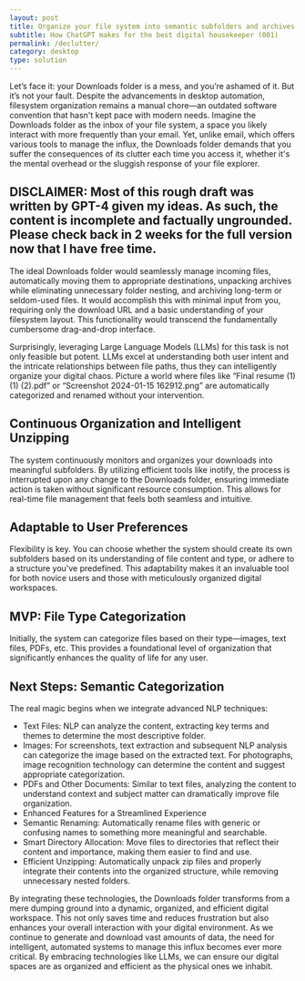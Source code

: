 ```yaml
---
layout: post
title: Organize your file system into semantic subfolders and archives
subtitle: How ChatGPT makes for the best digital housekeeper (001)
permalink: /declutter/
category: desktop
type: solution
---
```

Let’s face it: your Downloads folder is a mess, and you’re ashamed of it. But it’s not your fault. Despite the advancements in desktop automation, filesystem organization remains a manual chore—an outdated software convention that hasn't kept pace with modern needs. Imagine the Downloads folder as the inbox of your file system, a space you likely interact with more frequently than your email. Yet, unlike email, which offers various tools to manage the influx, the Downloads folder demands that you suffer the consequences of its clutter each time you access it, whether it's the mental overhead or the sluggish response of your file explorer.

## **DISCLAIMER:** Most of this rough draft was written by GPT-4 given my ideas. As such, the content is incomplete and factually ungrounded. Please check back in 2 weeks for the full version now that I have free time.

The ideal Downloads folder would seamlessly manage incoming files, automatically moving them to appropriate destinations, unpacking archives while eliminating unnecessary folder nesting, and archiving long-term or seldom-used files. It would accomplish this with minimal input from you, requiring only the download URL and a basic understanding of your filesystem layout. This functionality would transcend the fundamentally cumbersome drag-and-drop interface.

Surprisingly, leveraging Large Language Models (LLMs) for this task is not only feasible but potent. LLMs excel at understanding both user intent and the intricate relationships between file paths, thus they can intelligently organize your digital chaos. Picture a world where files like “Final resume (1) (1) (2).pdf” or “Screenshot 2024-01-15 162912.png” are automatically categorized and renamed without your intervention.

## Continuous Organization and Intelligent Unzipping

The system continuously monitors and organizes your downloads into meaningful subfolders. By utilizing efficient tools like inotify, the process is interrupted upon any change to the Downloads folder, ensuring immediate action is taken without significant resource consumption. This allows for real-time file management that feels both seamless and intuitive.

## Adaptable to User Preferences

Flexibility is key. You can choose whether the system should create its own subfolders based on its understanding of file content and type, or adhere to a structure you've predefined. This adaptability makes it an invaluable tool for both novice users and those with meticulously organized digital workspaces.

## MVP: File Type Categorization

Initially, the system can categorize files based on their type—images, text files, PDFs, etc. This provides a foundational level of organization that significantly enhances the quality of life for any user.

## Next Steps: Semantic Categorization

The real magic begins when we integrate advanced NLP techniques:

* Text Files: NLP can analyze the content, extracting key terms and themes to determine the most descriptive folder.
* Images: For screenshots, text extraction and subsequent NLP analysis can categorize the image based on the extracted text. For photographs, image recognition technology can determine the content and suggest appropriate categorization.
* PDFs and Other Documents: Similar to text files, analyzing the content to understand context and subject matter can dramatically improve file organization.
* Enhanced Features for a Streamlined Experience
* Semantic Renaming: Automatically rename files with generic or confusing names to something more meaningful and searchable.
* Smart Directory Allocation: Move files to directories that reflect their content and importance, making them easier to find and use.
* Efficient Unzipping: Automatically unpack zip files and properly integrate their contents into the organized structure, while removing unnecessary nested folders.

By integrating these technologies, the Downloads folder transforms from a mere dumping ground into a dynamic, organized, and efficient digital workspace. This not only saves time and reduces frustration but also enhances your overall interaction with your digital environment. As we continue to generate and download vast amounts of data, the need for intelligent, automated systems to manage this influx becomes ever more critical. By embracing technologies like LLMs, we can ensure our digital spaces are as organized and efficient as the physical ones we inhabit.
